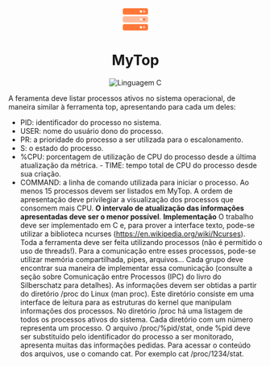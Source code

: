 <div align = "center">
<img src="Assets/logo.png" width="10%" />
</div>

# <div align = "center"> MyTop </div>

<p></p>

<p align="center">
<img src="https://img.shields.io/badge/Linguagem-C-orange.svg" alt="Linguagem C"/>
</p>

A feramenta deve listar processos ativos no sistema operacional, de maneira similar à ferramenta top, apresentando para cada um deles:
* PID: identificador do processo no sistema.
* USER: nome do usuário dono do processo.
* PR: a prioridade do processo a ser utilizada para o escalonamento.
* S: o estado do processo.
* %CPU: porcentagem de utilização de CPU do processo desde a última atualização da métrica. - TIME: tempo total de CPU do processo desde sua criação.
* COMMAND: a linha de comando utilizada para iniciar o processo.
Ao menos 15 processos devem ser listados em MyTop. A ordem de apresentação deve privilegiar a visualização dos processos que consomem mais CPU. **O intervalo de atualização das informações apresentadas deve ser o menor possível**.
**Implementação**
O trabalho deve ser implementado em C e, para prover a interface texto, pode-se utilizar a biblioteca ncurses (https://en.wikipedia.org/wiki/Ncurses).
Toda a ferramenta deve ser feita utilizando processos (não é permitido o uso de threads!). Para a comunicação entre esses processos, pode-se utilizar memória compartilhada, pipes, arquivos... Cada grupo deve encontrar sua maneira de implementar essa comunicação (consulte a seção sobre Comunicação entre Processos (IPC) do livro do Silberschatz para detalhes).
As informações devem ser obtidas a partir do diretório /proc do Linux (man proc). Este diretório consiste em uma interface de leitura para as estruturas do kernel que manipulam informações dos processos. No diretório /proc há uma listagem de todos os processos ativos do sistema. Cada diretório com um número representa um processo.
O arquivo /proc/%pid/stat, onde %pid deve ser substituído pelo identificador do processo a ser monitorado, apresenta muitas das informações pedidas. Para acessar o conteúdo dos arquivos, use o comando cat. Por exemplo cat /proc/1234/stat.
